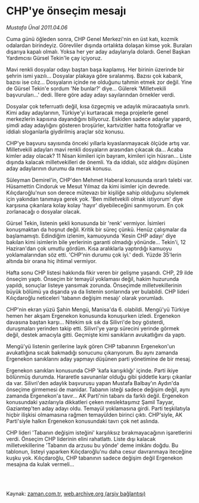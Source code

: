 # CHP'ye önseçim mesajı

*Mustafa Ünal 2011.04.06*

<td class="columnist-detail">
<p>Cuma günü öğleden sonra, CHP Genel Merkezi'nin en üst katı, kozmik odalardan birindeyiz. Görevliler dışında ortalıkta dolaşan kimse yok. Buraları dışarıya kapalı olmalı. Yoksa her yer aday adaylarıyla dolardı. Genel Başkan Yardımcısı Gürsel Tekin'le çay içiyoruz.</p>
<p>
<div id="haberMetinDiv">
<p>Mavi renkli dosyalar odayı baştan başa kaplamış. Her birinin üzerinde bir şehrin ismi yazılı... Dosyalar plakaya göre sıralanmış. Bazısı çok kabarık, bazısı ise cılız... Dosyaların içinde ne olduğunu tahmin etmek zor değil. Yine de Gürsel Tekin'e sordum 'Ne bunlar?' diye... Gülerek 'Milletvekili başvuruları...' dedi. İllere göre aday adayı sayılarından örnekler verdi. 
<p>Dosyalar çok teferruatlı değil, kısa özgeçmiş ve adaylık müracaatıyla sınırlı. Kimi aday adaylarının, Türkiye'yi kurtaracak mega projelerle genel merkezlerin kapısına dayandığını biliyoruz. Eskiden sadece adaylar yapardı, şimdi aday adaylığını gösteren broşürler, kartvizitler hatta fotoğraflar ve iddialı sloganlarla giydirilmiş araçlar söz konusu.
<p>CHP'ye başvuru sayısında önceki yıllarla kıyaslanmayacak ölçüde artış var. Milletvekili adayları mavi renkli dosyaların arasından çıkacak da... Acaba kimler aday olacak? 11 Nisan kimileri için bayram, kimileri için hüsran... Liste dışında kalacak milletvekilleri de önemli. Ya da iddialı, söz aldığını düşünen aday adaylarının durumu da merak konusu.
<p>Süleyman Demirel'in, CHP'den Mehmet Haberal konusunda ısrarlı talebi var. Hüsamettin Cindoruk ve Mesut Yılmaz da kimi isimler için devrede. Kılıçdaroğlu'nun son derece mütevazı bir kişiliğe sahip olduğunu söylemek için yakından tanımaya gerek yok. 'Ben milletvekili olmak istiyorum' diye karşısına çıkanlara kolay kolay 'hayır' diyebileceğini sanmıyorum. En çok zorlanacağı o dosyalar olacak.
<p> Gürsel Tekin, listenin şekli konusunda bir 'renk' vermiyor. İsimleri konuşmaktan da hoşnut değil. Kritik bir süreç çünkü. Henüz çalışmalar da başlamamıştı. Edindiğim izlenim, kamuoyunda 'Kesin CHP adayı' diye bakılan kimi isimlerin bile yerlerinin garanti olmadığı yönünde... Tekin'i, 12 Haziran'dan çok umutlu gördüm. Kısa aralıklarla yaptırdığı kamuoyu yoklamalarından söz etti. 'CHP'nin durumu çok iyi.' dedi. Yüzde 35'lerin altında bir orana hiç ihtimal vermiyor.
<p>Hafta sonu CHP listesi hakkında fikir veren bir gelişme yaşandı. CHP, 29 ilde önseçim yaptı. Önseçim bir temayül yoklaması değil, hakim huzurunda yapıldı, sonuçlar listeye yansımak zorunda. Önseçimde milletvekillerinin büyük bölümü ya dışarıda ya da listenin sonlarında yer bulabildi. CHP lideri Kılıçdaroğlu neticeleri 'tabanın değişim mesajı' olarak yorumladı.
<p> CHP'nin ekran yüzü Şahin Mengü, Manisa'da 6. olabildi. Mengü'yü Türkiye hemen her akşam Ergenekon konusunda konuşurken izledi. Ergenekon davasına baştan karşı... Nitekim sık sık da Silivri'de boy gösterdi, duruşmaları yerinden takip etti. Silivri'ye yargı sürecini yerinde görmek değil, destek amacıyla gitti. Geçmişte kimi sanıkların avukatlığını da yaptı.
<p>Mengü'yü listenin gerilerine layık gören CHP tabanının Ergenekon'un avukatlığına sıcak bakmadığı sonucunu çıkarıyorum. Bu aynı zamanda Ergenekon sanıklarını aday yapmayı düşünen parti yönetimine de bir mesaj.
<p>Ergenekon sanıkları konusunda CHP 'kafa karışıklığı' içinde. Parti ikiye bölünmüş durumda. Hararetle savunanlar olduğu gibi şiddetle karşı çıkanlar da var. Silivri'den adaylık başvurusu yapan Mustafa Balbay'ın Aydın'da önseçime girmemesi de manidar. Tabanın isteği sadece değişim değil, aynı zamanda Ergenekon'a tavır... AK Parti'nin tabanı da farklı değil. Ergenekon konusundaki yazılarıyla dikkatleri çeken meslektaşımız Şamil Tayyar, Gaziantep'ten aday adayı oldu. Temayül yoklamasına girdi. Parti teşkilatıyla hiçbir ilişkisi olmamasına rağmen temayülden birinci çıktı. CHP'siyle, AK Parti'siyle halkın Ergenekon konusundaki tavrı çok net aslında.
<p>CHP lideri 'Tabanın değişim isteğini' karşılıksız bırakmayacağının işaretlerini verdi. Önseçim CHP liderinin elini rahatlattı. Liste dışı kalacak milletvekillerine 'Tabanın da arzusu bu yönde' deme imkânı doğdu. Bu tablonun, listeyi yaparken Kılıçdaroğlu'nu daha cesur davranmaya iteceğine kuşku yok. Kılıçdaroğlu, CHP tabanının sadece değişim değil Ergenekon mesajına da kulak vermeli... </p></p></p></p></p></p></p></p></p></p></div>
</p>


<p><br>
		 </br></p></td>

Kaynak: [zaman.com.tr](http://zaman.com.tr/yazar.do?yazino=1117814), [web.archive.org (arşiv bağlantısı)](http://web.archive.org/web/20110412105122/http://www.zaman.com.tr:80/yazar.do?yazino=1117814)
